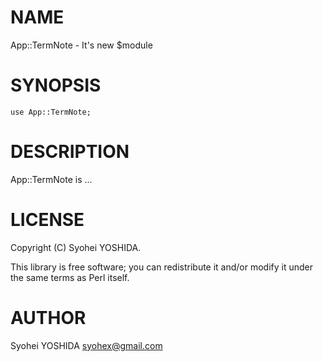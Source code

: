 # NAME

App::TermNote - It's new $module

# SYNOPSIS

    use App::TermNote;

# DESCRIPTION

App::TermNote is ...

# LICENSE

Copyright (C) Syohei YOSHIDA.

This library is free software; you can redistribute it and/or modify
it under the same terms as Perl itself.

# AUTHOR

Syohei YOSHIDA <syohex@gmail.com>
